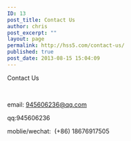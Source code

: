 ```yaml
---
ID: 13
post_title: Contact Us
author: chris
post_excerpt: ""
layout: page
permalink: http://hss5.com/contact-us/
published: true
post_date: 2013-08-15 15:04:09
---
```

Contact Us

&nbsp;

email: 945606236@qq.com

qq:945606236

moblie/wechat:  (+86) 18676917505